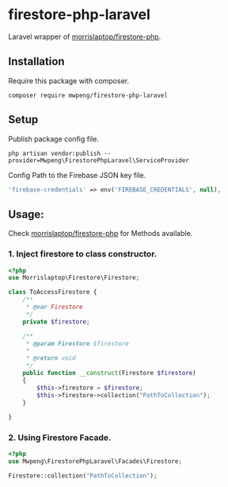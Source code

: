 # firestore-php-laravel
Laravel wrapper of [morrislaptop/firestore-php].


## Installation

Require this package with composer. 

```shell
composer require mwpeng/firestore-php-laravel 
```

## Setup

Publish package config file. 

```shell
php artisan vendor:publish --provider=Mwpeng\FirestorePhpLaravel\ServiceProvider
```
Config Path to the Firebase JSON key file.
```php
'firebase-credentials' => env('FIREBASE_CREDENTIALS', null),
```

## Usage: 
Check [morrislaptop/firestore-php] for Methods available. 

### 1. Inject firestore to class constructor. 

```php
<?php
use Morrislaptop\Firestore\Firestore;

class ToAccessFirestore {
    /**
     * @var Firestore
     */
    private $firestore;

    /**
     * @param Firestore $firestore
     *
     * @return void
     */
    public function __construct(Firestore $firestore)
    {
        $this->firestore = $firestore;
        $this->firestore->collection("PathToCollection");
    }
    
}

```

### 2. Using Firestore Facade. 
```php
<?php
use Mwpeng\FirestorePhpLaravel\Facades\Firestore;

Firestore::collection("PathToCollection");

```


[morrislaptop/firestore-php]:https://github.com/morrislaptop/firestore-php